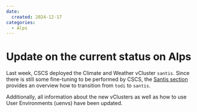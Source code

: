 ```yaml
---
date:
  created: 2024-12-17
categories:
  - Alps
---
```


# Update on the current status on Alps

Last week, CSCS deployed the Climate and Weather vCluster `santis`. Since there is still some fine-tuning to be performed by CSCS, the [Santis section](../alps/vclusters.md#santis) provides an overview how to transition from `todi` to `santis`.

<!-- more -->

Additionally, all information about the new vClusters as well as how to use User Environments (uenvs) have been updated.
